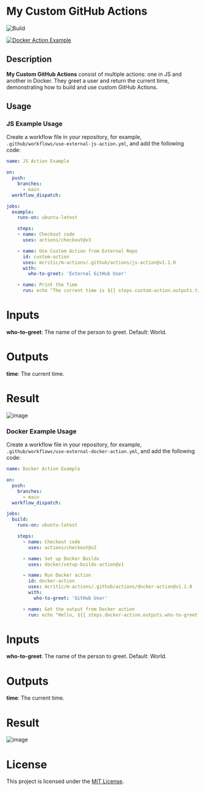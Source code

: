 # My Custom GitHub Actions
![Build](https://github.com/mcritic/m-actions/actions/workflows/test-js-action.yml/badge.svg)

[![Docker Action Example](https://github.com/mcritic/m-actions/actions/workflows/test-docker-action.yml/badge.svg)](https://github.com/mcritic/m-actions/actions/workflows/test-docker-action.yml)


## Description

**My Custom GitHub Actions** consist of multiple actions: one in JS and another in Docker. They greet a user and return the current time, demonstrating how to build and use custom GitHub Actions.

## Usage

### JS Example Usage

Create a workflow file in your repository, for example, `.github/workflows/use-external-js-action.yml`, and add the following code:

```yaml
name: JS Action Example

on:
  push:
    branches:
      - main
  workflow_dispatch:

jobs:
  example:
    runs-on: ubuntu-latest

    steps:
    - name: Checkout code
      uses: actions/checkout@v3

    - name: Use Custom Action from External Repo
      id: custom-action
      uses: mcritic/m-actions/.github/actions/js-action@v1.1.0
      with:
        who-to-greet: 'External GitHub User'

    - name: Print the Time
      run: echo "The current time is ${{ steps.custom-action.outputs.time }}"
```

# Inputs
**who-to-greet**: The name of the person to greet. Default: World.
# Outputs
**time**: The current time.
# Result
![image](https://github.com/mcritic/m-actions/assets/11994240/6f0a0ca6-0ef2-40df-847f-7e4587d827a0)


### Docker Example Usage

Create a workflow file in your repository, for example, `.github/workflows/use-external-docker-action.yml`, and add the following code:

```yaml
name: Docker Action Example

on:
  push:
    branches:
      - main
  workflow_dispatch:

jobs:
  build:
    runs-on: ubuntu-latest

    steps:
      - name: Checkout code
        uses: actions/checkout@v2

      - name: Set up Docker Buildx
        uses: docker/setup-buildx-action@v1

      - name: Run Docker action
        id: docker-action
        uses: mcritic/m-actions/.github/actions/docker-action@v1.1.0
        with:
          who-to-greet: 'GitHub User'

      - name: Get the output from Docker action
        run: echo "Hello, ${{ steps.docker-action.outputs.who-to-greet }}! The time from Docker action was ${{ steps.docker-action.outputs.time }}"
```

# Inputs
**who-to-greet**: The name of the person to greet. Default: World.
# Outputs
**time**: The current time.
# Result
![image](https://github.com/mcritic/m-actions/assets/11994240/ba95730a-fdc5-4bc2-998e-bf3577151879)



# License
This project is licensed under the [MIT License](https://github.com/mcritic/m-actions/blob/main/LICENSE).
